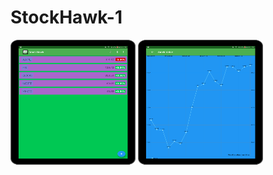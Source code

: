 # StockHawk-1
   

<img src="main screen.png" width="200" height="200">
<img src="detail screen.png" width="200" height="200">

